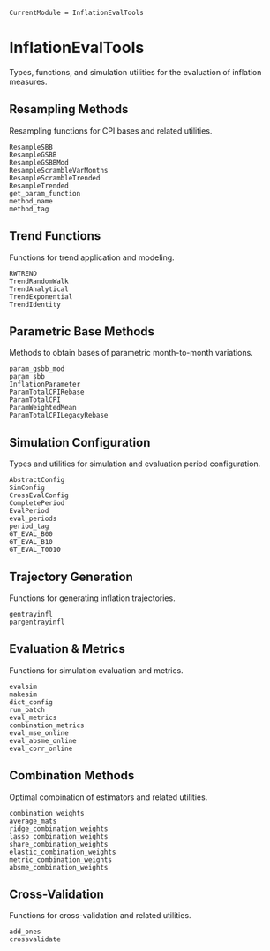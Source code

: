 ```@meta
CurrentModule = InflationEvalTools
```

# InflationEvalTools

Types, functions, and simulation utilities for the evaluation of inflation measures.

## Resampling Methods

Resampling functions for CPI bases and related utilities.

```@docs
ResampleSBB
ResampleGSBB
ResampleGSBBMod
ResampleScrambleVarMonths
ResampleScrambleTrended
ResampleTrended
get_param_function
method_name
method_tag
```

## Trend Functions

Functions for trend application and modeling.

```@docs
RWTREND
TrendRandomWalk
TrendAnalytical
TrendExponential
TrendIdentity
```

## Parametric Base Methods

Methods to obtain bases of parametric month-to-month variations.

```@docs
param_gsbb_mod
param_sbb
InflationParameter
ParamTotalCPIRebase
ParamTotalCPI
ParamWeightedMean
ParamTotalCPILegacyRebase
```

## Simulation Configuration

Types and utilities for simulation and evaluation period configuration.

```@docs
AbstractConfig
SimConfig
CrossEvalConfig
CompletePeriod
EvalPeriod
eval_periods
period_tag
GT_EVAL_B00
GT_EVAL_B10
GT_EVAL_T0010
```

## Trajectory Generation

Functions for generating inflation trajectories.

```@docs
gentrayinfl
pargentrayinfl
```

## Evaluation & Metrics

Functions for simulation evaluation and metrics.

```@docs
evalsim
makesim
dict_config
run_batch
eval_metrics
combination_metrics
eval_mse_online
eval_absme_online
eval_corr_online
```

## Combination Methods

Optimal combination of estimators and related utilities.

```@docs
combination_weights
average_mats
ridge_combination_weights
lasso_combination_weights
share_combination_weights
elastic_combination_weights
metric_combination_weights
absme_combination_weights
```

## Cross-Validation

Functions for cross-validation and related utilities.

```@docs
add_ones
crossvalidate
```
